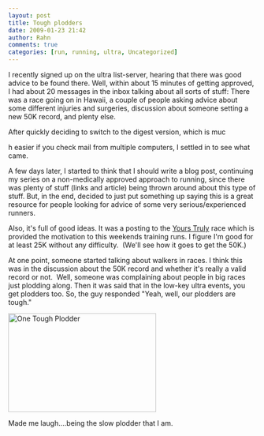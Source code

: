 ```yaml
---
layout: post
title: Tough plodders
date: 2009-01-23 21:42
author: Rahn
comments: true
categories: [run, running, ultra, Uncategorized]
---
```

I recently signed up on the ultra list-server, hearing that there was good advice to be found there. Well, within about 15 minutes of getting approved, I had about 20 messages in the inbox talking about all sorts of stuff: There was a race going on in Hawaii, a couple of people asking advice about some different injuries and surgeries, discussion about someone setting a new 50K record, and plenty else.

After quickly deciding to switch to the digest version, which is muc

<dl id="attachment_358" class="wp-caption aligncenter" style="width: 310px;"><dt class="wp-caption-dt"></dt></dl>h easier if you check mail from multiple computers, I settled in to see what came.

A few days later, I started to think that I should write a blog post, continuing my series on a non-medically approved approach to running, since there was plenty of stuff (links and article) being thrown around about this type of stuff. But, in the end, decided to just put something up saying this is a great resource for people looking for advice of some very serious/experienced runners.

<dl id="attachment_358" class="wp-caption aligncenter" style="width: 310px;"><dt class="wp-caption-dt"></dt></dl>Also, it's full of good ideas. It was a posting to the <a href="http://www.seponkotisivut.com/kotirata/yourstruly.php">Yours Truly</a> race which is provided the motivation to this weekends training runs. I figure I'm good for at least 25K without any difficulty.  (We'll see how it goes to get the 50K.)

At one point, someone started talking about walkers in races. I think this was in the discussion about the 50K record and whether it's really a valid record or not.  Well, someone was complaining about people in big races just plodding along. Then it was said that in the low-key ultra events, you get plodders too. So, the guy responded "Yeah, well, our plodders are tough."

<dl id="attachment_358" class="wp-caption aligncenter" style="width: 310px;"><dt class="wp-caption-dt"><a href="http://www.gonesomewhere.com/wp-content/uploads/2009/01/2009-01-17-hogpen-17k-0189.jpg"><img class="size-medium wp-image-358" title="2009-01-17-hogpen-17k-0189" src="http://www.gonesomewhere.com/wp-content/uploads/2009/01/2009-01-17-hogpen-17k-0189-300x200.jpg" alt="One Tough Plodder" width="300" height="200" /></a></dt></dl>
Made me laugh....being the slow plodder that I am.

